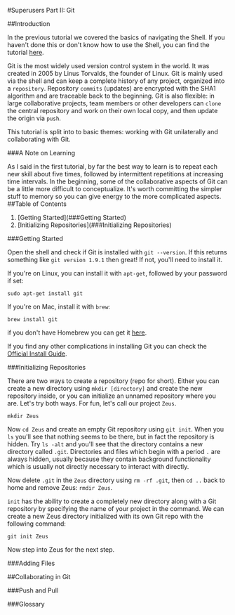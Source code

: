 #Superusers Part II: Git

##Introduction

In the previous tutorial we covered the basics of navigating the Shell. If you haven't done this or don't know how to use the Shell, you can find the tutorial [here](https://github.com/Physes/Exosphere/blob/master/tutorials/superusers/superuser-shell.md). 


Git is the most widely used version control system in the world. It was created in 2005 by Linus Torvalds, the founder of Linux. Git is mainly used via the shell and can keep a complete history of any project, organized into a `repository`. Repository `commits` (updates) are encrypted with the SHA1 algorithm and are traceable back to the beginning. Git is also flexible: in large collaborative projects, team members or other developers can `clone` the central repository and work on their own local copy, and then update the origin via `push`.

This tutorial is split into to basic themes: working with Git unilaterally and collaborating with Git.

###A Note on Learning

As I said in the first tutorial, by far the best way to learn is to repeat each new skill about five times, followed by intermittent repetitions at increasing time intervals.
In the beginning, some of the collaborative aspects of Git can be a little more difficult to conceptualize. It's worth committing the simpler stuff to memory so you can give energy to the more complicated aspects.
##Table of Contents

1. [Getting Started](###Getting Started)
2. [Initializing Repositories](###Initializing Repositories)

###Getting Started

Open the shell and check if Git is installed with `git --version`. If this returns something like `git version 1.9.1` then great! If not, you'll need to install it.

If you're on Linux, you can install it with `apt-get`, followed by your password if set:

`sudo apt-get install git`

If you're on Mac, install it with `brew`:

`brew install git`

if you don't have Homebrew you can get it [here](http://brew.sh/).

If you find any other complications in installing Git you can check the [Official Install Guide](https://git-scm.com/book/en/v1/Getting-Started-Installing-Git).

###Initializing Repositories

There are two ways to create a repository (repo for short). Either you can create a new directory using `mkdir [directory]` and create the new repository inside, or you can initialize an unnamed repository where you are. Let's try both ways. For fun, let's call our project `Zeus`.

`mkdir Zeus`

Now `cd Zeus` and create an empty Git repository using `git init`. When you `ls` you'll see that nothing seems to be there, but in fact the repository is hidden. Try `ls -alt` and you'll see that the directory contains a new directory called `.git`. Directories and files which begin with a period `.` are always hidden, usually because they contain background functionality which is usually not directly necessary to interact with directly. 

Now delete `.git` in the `Zeus` directory using `rm -rf .git`, then `cd ..` back to home and remove Zeus: `rmdir Zeus`.

`init` has the ability to create a completely new directory along with a Git repository by specifying the name of your project in the command. We can create a new Zeus directory initialized with its own Git repo with the following command:

`git init Zeus`

Now step into Zeus for the next step.

###Adding Files


##Collaborating in Git

###Push and Pull

###Glossary


